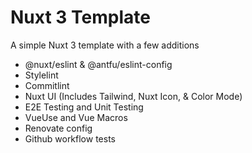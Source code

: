 # Nuxt 3 Template

A simple Nuxt 3 template with a few additions

- @nuxt/eslint & @antfu/eslint-config
- Stylelint
- Commitlint
- Nuxt UI (Includes Tailwind, Nuxt Icon, & Color Mode)
- E2E Testing and Unit Testing
- VueUse and Vue Macros
- Renovate config
- Github workflow tests
